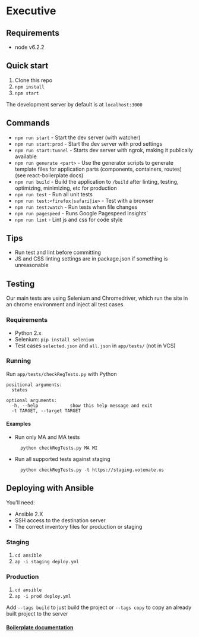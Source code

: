 Executive
===

## Requirements
* node v6.2.2

## Quick start

1. Clone this repo
2. `npm install`
3. `npm start`

The development server by default is at `localhost:3000`

## Commands
* `npm run start` - Start the dev server (with watcher)
* `npm run start:prod` - Start the dev server with prod settings
* `npm run start:tunnel` - Starts dev server with ngrok, making it publically available
* `npm run generate <part>` - Use the generator scripts to generate template files for application parts (components, containers, routes) (see react-boilerplate docs)
* `npm run build` - Build the application to `/build` after linting, testing, optimizing, minimizing, etc for production
* `npm run test` - Run all unit tests
* `npm run test:<firefox|safari|ie>` - Test with a browser
* `npm run test:watch` - Run tests when file changes
* `npm run pagespeed` - Runs Google Pagespeed insights`
* `npm run lint` - Lint js and css for code style

## Tips
* Run test and lint before committing
* JS and CSS linting settings are in package.json if something is unreasonable

## Testing
Our main tests are using Selenium and Chromedriver, which run the site in an chrome environment and inject all test cases. 
### Requirements
- Python 2.x
- Selenium: `pip install selenium`
- Test cases `selected.json` and `all.json` in `app/tests/` (not in VCS)

### Running
Run `app/tests/checkRegTests.py` with Python

```
positional arguments:
  states

optional arguments:
  -h, --help            show this help message and exit
  -t TARGET, --target TARGET
```
#### Examples
- Run only MA and MA tests 

		python checkRegTests.py MA MI
		
- Run all supported tests against staging
		
		python checkRegTests.py -t https://staging.votemate.us

## Deploying with Ansible
You'll need:

* Ansible 2.X
* SSH access to the destination server
* The correct inventory files for production or staging

### Staging
1. `cd ansible`
2. `ap -i staging deploy.yml`

### Production
1. `cd ansible`
2. `ap -i prod deploy.yml`

Add `--tags build` to just build the project or `--tags copy` to copy an already built project to the server

#### [Boilerplate documentation](https://github.com/mxstbr/react-boilerplate/tree/master/docs)
